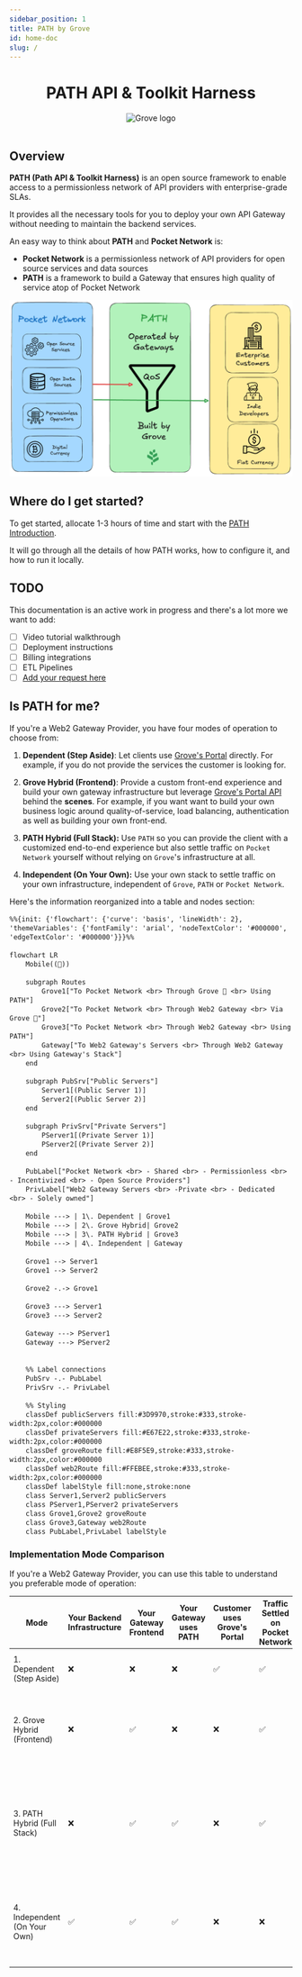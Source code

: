 ```yaml
---
sidebar_position: 1
title: PATH by Grove
id: home-doc
slug: /
---
```


<div align="center">
<h1>PATH API & Toolkit Harness</h1>
<img src="https://storage.googleapis.com/grove-brand-assets/Presskit/Logo%20Joined-2.png" alt="Grove logo" width="500"/>

</div>
<br/>

## Overview

**PATH (Path API & Toolkit Harness)** is an open source framework to enable access
to a permissionless network of API providers with enterprise-grade SLAs.

It provides all the necessary tools for you to deploy your own API Gateway without
needing to maintain the backend services.

An easy way to think about **PATH** and **Pocket Network** is:

- **Pocket Network** is a permissionless network of API providers for open source services and data sources
- **PATH** is a framework to build a Gateway that ensures high quality of service atop of Pocket Network

![PATH USP](../static/img/path-usp.png)

## Where do I get started?

To get started, allocate 1-3 hours of time and start with the [PATH Introduction](develop/path/introduction.md).

It will go through all the details of how PATH works, how to configure it, and how to run it locally.

## TODO

This documentation is an active work in progress and there's a lot more we want to add:

- [ ] Video tutorial walkthrough
- [ ] Deployment instructions
- [ ] Billing integrations
- [ ] ETL Pipelines
- [ ] [Add your request here](https://github.com/buildwithgrove/path/issues/new/choose)

## Is PATH for me?

If you're a Web2 Gateway Provider, you have four modes of operation to choose from:

1. **Dependent (Step Aside)**: Let clients use [Grove's Portal](https://portal.grove.city/) directly. For example, if you do not provide the services the customer is looking for.

2. **Grove Hybrid (Frontend)**: Provide a custom front-end experience and build your own gateway infrastructure but leverage [Grove's Portal API](https://docs.grove.city/) behind the **scenes**. For example, if you want want to build your own business logic around quality-of-service, load balancing, authentication as well as building your own front-end.

3. **PATH Hybrid (Full Stack):** Use `PATH` so you can provide the client with a customized end-to-end experience but also settle traffic on `Pocket Network` yourself without relying on `Grove`'s infrastructure at all.

4. **Independent (On Your Own):** Use your own stack to settle traffic on your own infrastructure, independent of `Grove`, `PATH` or `Pocket Network`.

Here's the information reorganized into a table and nodes section:

```mermaid
%%{init: {'flowchart': {'curve': 'basis', 'lineWidth': 2}, 'themeVariables': {'fontFamily': 'arial', 'nodeTextColor': '#000000', 'edgeTextColor': '#000000'}}}%%

flowchart LR
    Mobile((📱))

    subgraph Routes
        Grove1["To Pocket Network <br> Through Grove 🌿 <br> Using PATH"]
        Grove2["To Pocket Network <br> Through Web2 Gateway <br> Via Grove 🌿"]
        Grove3["To Pocket Network <br> Through Web2 Gateway <br> Using PATH"]
        Gateway["To Web2 Gateway's Servers <br> Through Web2 Gateway <br> Using Gateway's Stack"]
    end

    subgraph PubSrv["Public Servers"]
        Server1[(Public Server 1)]
        Server2[(Public Server 2)]
    end

    subgraph PrivSrv["Private Servers"]
        PServer1[(Private Server 1)]
        PServer2[(Private Server 2)]
    end

    PubLabel["Pocket Network <br> - Shared <br> - Permissionless <br> - Incentivized <br> - Open Source Providers"]
    PrivLabel["Web2 Gateway Servers <br> -Private <br> - Dedicated <br> - Solely owned"]

    Mobile ---> | 1\. Dependent | Grove1
    Mobile ---> | 2\. Grove Hybrid| Grove2
    Mobile ---> | 3\. PATH Hybrid | Grove3
    Mobile ---> | 4\. Independent | Gateway

    Grove1 --> Server1
    Grove1 --> Server2

    Grove2 -.-> Grove1

    Grove3 ---> Server1
    Grove3 ---> Server2

    Gateway ---> PServer1
    Gateway ---> PServer2


    %% Label connections
    PubSrv -.- PubLabel
    PrivSrv -.- PrivLabel

    %% Styling
    classDef publicServers fill:#3D9970,stroke:#333,stroke-width:2px,color:#000000
    classDef privateServers fill:#E67E22,stroke:#333,stroke-width:2px,color:#000000
    classDef groveRoute fill:#E8F5E9,stroke:#333,stroke-width:2px,color:#000000
    classDef web2Route fill:#FFEBEE,stroke:#333,stroke-width:2px,color:#000000
    classDef labelStyle fill:none,stroke:none
    class Server1,Server2 publicServers
    class PServer1,PServer2 privateServers
    class Grove1,Grove2 groveRoute
    class Grove3,Gateway web2Route
    class PubLabel,PrivLabel labelStyle
```

### Implementation Mode Comparison

If you're a Web2 Gateway Provider, you can use this table to understand you preferable mode of operation:

| Mode                         | Your Backend Infrastructure | Your Gateway Frontend | Your Gateway uses PATH | Customer uses Grove's Portal | Traffic Settled on Pocket Network | Description / Example                                                                                                         |
| ---------------------------- | --------------------------- | --------------------- | ---------------------- | ---------------------------- | --------------------------------- | ----------------------------------------------------------------------------------------------------------------------------- |
| 1. Dependent (Step Aside)    | ❌                          | ❌                    | ❌                     | ✅                           | ✅                                | Customers go to Grove's Portal for direct access                                                                              |
| 2. Grove Hybrid (Frontend)   | ❌                          | ✅                    | ❌                     | ❌                           | ✅                                | Customers go to your frontend but use Grove's Portal API backend behind the scenes                                            |
| 3. PATH Hybrid (Full Stack)  | ❌                          | ✅                    | ✅                     | ❌                           | ✅                                | Customers go to your frontend but use PATH's features (e.g. Quality-of Service) and settle traffic on Pocket network directly |
| 4. Independent (On Your Own) | ✅                          | ✅                    | ✅                     | ❌                           | ❌                                | Customers go to your frontend and dependent on your gateway and infrastructure across the whole stack                         |
